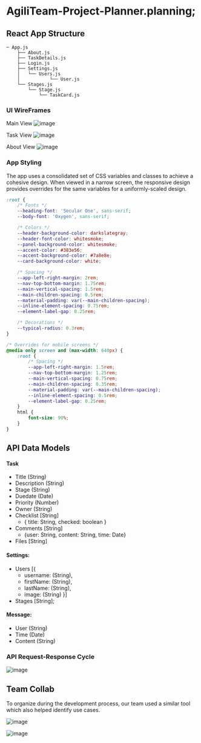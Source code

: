 # AgiliTeam-Project-Planner.planning;

## React App Structure

```
─ App.js
    ├── About.js
    ├── TaskDetails.js
    ├── Login.js
    ├── Settings.js
    │   └── Users.js
    │           └── User.js
    └── Stages.js
        └── Stage.js
            └── TaskCard.js
```

### UI WireFrames

Main View
![image](https://user-images.githubusercontent.com/24361930/151812147-a7cde2be-9257-43ce-a73c-a8eb6a613f44.png)

Task View
![image](https://user-images.githubusercontent.com/24361930/151812506-b0faae0e-623c-4e67-97a1-fc5e1a5be62b.png)

About View
![image](https://user-images.githubusercontent.com/24361930/151812592-98feb216-642c-4db5-8d30-ab8c5b35de63.png)

### App Styling

The app uses a consolidated set of CSS variables and classes to achieve a cohesive design. When viewed in a narrow screen, the responsive design provides overrides for the same variables for a uniformly-scaled design.

```css
:root {
	/* Fonts */
	--heading-font: 'Secular One', sans-serif;
	--body-font: 'Oxygen', sans-serif;

	/* Colors */
	--header-background-color: darkslategray;
	--header-font-color: whitesmoke;
	--panel-background-color: whitesmoke;
	--accent-color: #383e56;
	--accent-background-color: #7a8e8e;
	--card-background-color: white;

	/* Spacing */
	--app-left-right-margin: 2rem;
	--nav-top-bottom-margin: 1.75rem;
	--main-vertical-spacing: 1.5rem;
	--main-children-spacing: 0.5rem;
	--material-padding: var(--main-children-spacing);
	--inline-element-spacing: 0.75rem;
	--element-label-gap: 0.25rem;

	/* Decorations */
	--typical-radius: 0.3rem;
}

/* Overrides for mobile screens */
@media only screen and (max-width: 640px) {
	:root {
		/* Spacing */
		--app-left-right-margin: 1.5rem;
		--nav-top-bottom-margin: 1.25rem;
		--main-vertical-spacing: 0.75rem;
		--main-children-spacing: 0.35rem;
		--material-padding: var(--main-children-spacing);
		--inline-element-spacing: 0.5rem;
		--element-label-gap: 0.25rem;
	}
	html {
		font-size: 90%;
	}
}
```

## API Data Models

#### Task

- Title (String)
- Description (String)
- Stage (String)
- Duedate (Date)
- Priority (Number)
- Owner (String)
- Checklist [String]
  + { title: String, checked: boolean }
- Comments [String]
  + {user: String, content: String, time: Date}
- Files [String]

#### Settings:

- Users [{
  + username: (String),
  + firstName: (String),
  + lastName: (String),
  + image: (String)
  }]
-  Stages [String];

#### Message:

-  User (String)
-  Time (Date)
-  Content (String)

### API Request-Response Cycle

![image](https://user-images.githubusercontent.com/24361930/151812876-ea0d1349-b373-4292-b98c-c04b99199c8f.png)

## Team Collab

To organize during the development process, our team used a similar tool which also helped identify use cases.

![image](https://user-images.githubusercontent.com/24361930/151817555-b60a01cc-8e97-43cd-9b26-e5b3ccdeebd8.png)

![image](https://user-images.githubusercontent.com/24361930/151813856-5730eb55-c3ac-42a4-9a37-f71debf62a74.png)

